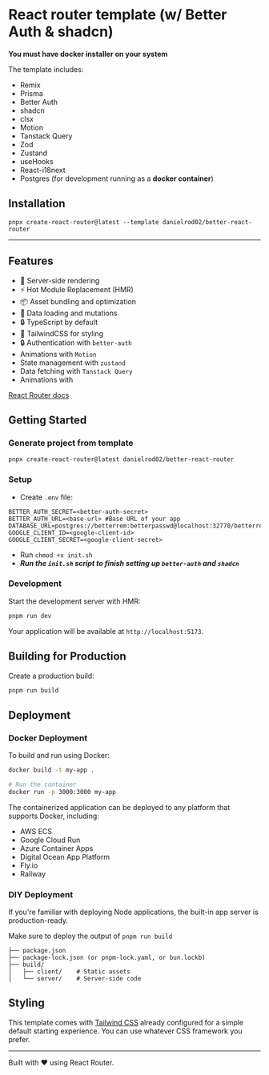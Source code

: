 # React router template (w/ Better Auth & shadcn)

**You must have docker installer on your system**

The template includes:

- Remix
- Prisma
- Better Auth
- shadcn
- clsx
- Motion
- Tanstack Query
- Zod
- Zustand
- useHooks
- React-i18next
- Postgres (for development running as a **docker container**)

## Installation

```shellscript
pnpx create-react-router@latest --template danielrod02/better-react-router
```
---

## Features

- 🚀 Server-side rendering
- ⚡️ Hot Module Replacement (HMR)
- 📦 Asset bundling and optimization
- 🔄 Data loading and mutations
- 🔒 TypeScript by default
- 🎉 TailwindCSS for styling
- 🔒 Authentication with `better-auth`
- Animations with `Motion`
- State management with `zustand`
- Data fetching with `Tanstack Query`
- Animations with 

[React Router docs](https://reactrouter.com/)

## Getting Started

### Generate project from template

```shellscript
pnpx create-react-router@latest danielrod02/better-react-router
```

### Setup

- Create `.env` file:
```shellscript
BETTER_AUTH_SECRET=<better-auth-secret>
BETTER_AUTH_URL=<base-url> #Base URL of your app
DATABASE_URL=postgres://betterrem:betterpasswd@localhost:32770/betterrem
GOOGLE_CLIENT_ID=<google-client-id>
GOOGLE_CLIENT_SECRET=<google-client-secret>
```
- Run `chmod +x init.sh`
- ***Run the `init.sh` script to finish setting up `better-auth` and `shadcn`***

### Development

Start the development server with HMR:

```bash
pnpm run dev
```

Your application will be available at `http://localhost:5173`.

## Building for Production

Create a production build:

```bash
pnpm run build
```

## Deployment

### Docker Deployment

To build and run using Docker:

```bash
docker build -t my-app .

# Run the container
docker run -p 3000:3000 my-app
```

The containerized application can be deployed to any platform that supports Docker, including:

- AWS ECS
- Google Cloud Run
- Azure Container Apps
- Digital Ocean App Platform
- Fly.io
- Railway

### DIY Deployment

If you're familiar with deploying Node applications, the built-in app server is production-ready.

Make sure to deploy the output of `pnpm run build`

```
├── package.json
├── package-lock.json (or pnpm-lock.yaml, or bun.lockb)
├── build/
│   ├── client/    # Static assets
│   └── server/    # Server-side code
```

## Styling

This template comes with [Tailwind CSS](https://tailwindcss.com/) already configured for a simple default starting experience. You can use whatever CSS framework you prefer.

---

Built with ❤️ using React Router.

